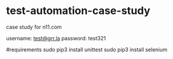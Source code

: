 # test-automation-case-study
case study for n11.com

username: test@grr.la
password: test321

#requirements
sudo pip3 install unittest 
sudo pip3 install selenium
